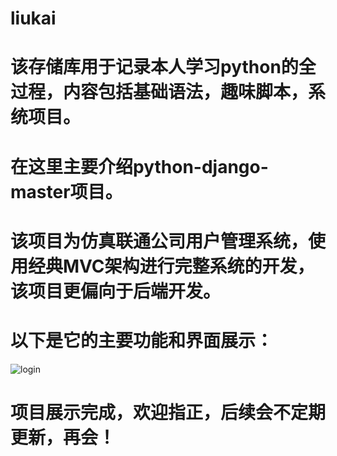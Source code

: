 # liukai
# 该存储库用于记录本人学习python的全过程，内容包括基础语法，趣味脚本，系统项目。
# 在这里主要介绍python-django-master项目。
# 该项目为仿真联通公司用户管理系统，使用经典MVC架构进行完整系统的开发，该项目更偏向于后端开发。
# 以下是它的主要功能和界面展示：
![login](https://github.com/nhlsb/liukai/assets/116778824/f5dca3d5-f5bd-4ddc-92f0-3efdc0872623)

# 项目展示完成，欢迎指正，后续会不定期更新，再会！


